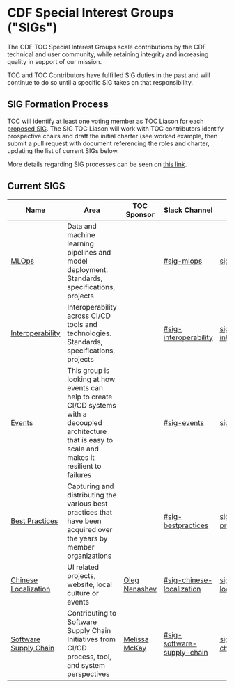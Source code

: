 # CDF Special Interest Groups ("SIGs")

The CDF TOC Special Interest Groups scale contributions by the CDF technical and user community,
while retaining integrity and increasing quality in support of our mission.

TOC and TOC Contributors have fulfilled SIG duties in the past and will continue to do so until a specific SIG takes on that responsibility.

## SIG Formation Process

TOC will identify at least one voting member as TOC Liason for each [proposed SIG](proposed.md). The SIG TOC Liason will work with TOC contributors identify prospective chairs and draft the initial charter (see worked example, then submit a pull request with document referencing the roles and charter, updating the list of current SIGs below.

More details regarding SIG processes can be seen on [this link](https://github.com/cdfoundation/toc/blob/master/GROUPS.md#sigs).

## Current SIGS

| Name | Area | TOC Sponsor | Slack Channel | Maillist |
| -----|------|-------------|---------------|----------|
| [MLOps](https://github.com/cdfoundation/sig-mlops) | Data and machine learning pipelines and model deployment. Standards, specifications, projects | | [#sig-mlops](https://join.slack.com/t/cdeliveryfdn/shared_invite/zt-nwc0jjd0-G65oEpv5ynFfPD5oOX5Ogg) | [sig-mlops@lists.cd.foundation](https://lists.cd.foundation/g/sig-mlops) |
| [Interoperability](https://github.com/cdfoundation/sig-interoperability) | Interoperability across CI/CD tools and technologies. Standards, specifications, projects | | [#sig-interoperability](https://join.slack.com/t/cdeliveryfdn/shared_invite/zt-nwc0jjd0-G65oEpv5ynFfPD5oOX5Ogg) | [sig-interoperability@lists.cd.foundation](https://lists.cd.foundation/g/sig-interoperability) |
| [Events](https://github.com/cdfoundation/sig-events) | This group is looking at how events can help to create CI/CD systems with a decoupled architecture that is easy to scale and makes it resilient to failures | | [#sig-events](https://join.slack.com/t/cdeliveryfdn/shared_invite/zt-nwc0jjd0-G65oEpv5ynFfPD5oOX5Ogg) | [sig-events@lists.cd.foundation](https://lists.cd.foundation/g/sig-events) |
| [Best Practices](https://github.com/cdfoundation/sig-best-practices) | Capturing and distributing the various best practices that have been acquired over the years by member organizations | | [#sig-bestpractices](https://join.slack.com/t/cdeliveryfdn/shared_invite/zt-nwc0jjd0-G65oEpv5ynFfPD5oOX5Ogg) | [sig-best-practices@lists.cd.foundation](https://lists.cd.foundation/g/sig-best-practices) |
| [Chinese Localization](https://github.com/cdfoundation/sig-chinese-localization) | UI related projects, website, local culture or events | [Oleg Nenashev](https://github.com/oleg-nenashev) | [#sig-chinese-localization](https://join.slack.com/t/cdeliveryfdn/shared_invite/zt-nwc0jjd0-G65oEpv5ynFfPD5oOX5Ogg) | [sig-chinese-localization@lists.cd.foundation](https://lists.cd.foundation/g/sig-chinese-localization) |
| [Software Supply Chain](https://github.com/cdfoundation/sig-software-supply-chain) | Contributing to Software Supply Chain Initiatives from CI/CD process, tool, and system perspectives | [Melissa McKay](https://github.com/mjmckay) | [#sig-software-supply-chain](https://join.slack.com/t/cdeliveryfdn/shared_invite/zt-nwc0jjd0-G65oEpv5ynFfPD5oOX5Ogg) | [sig-software-supply-chain@lists.cd.foundation](https://lists.cd.foundation/g/sig-software-supply-chain) |
